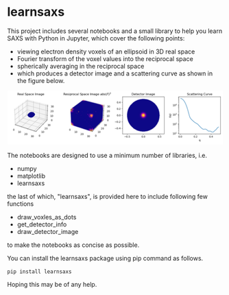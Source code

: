 # learnsaxs
This project includes several notebooks and a small library to help you learn SAXS with Python in Jupyter,
which cover the following points:
  * viewing electron density voxels of an ellipsoid in 3D real space
  * Fourier transform of the voxel values into the reciprocal space
  * spherically averaging in the reciprocal space
  * which produces a detector image and a scattering curve
as shown in the figure below.

<img src="images/detector.png">

The notebooks are designed to use a minimum number of libraries, i.e.

  * numpy
  * matplotlib
  * learnsaxs

the last of which, "learnsaxs", is provided here to include following few functions

  * draw_voxles_as_dots
  * get_detector_info
  * draw_detector_image

to make the notebooks as concise as possible.

You can install the learnsaxs package using pip command as follows.

```
pip install learnsaxs
```

Hoping this may be of any help.
